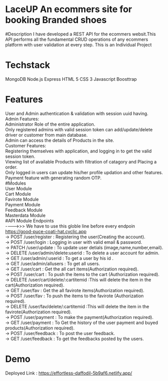 # LaceUP An ecommers site for booking Branded shoes
#Description
I have developed a REST API for the ecommers websit.This API performs all the fundamental CRUD operations of any ecommers platform with user validation at every step.
This is an Individual Project
# Techstack
MongoDB
Node.js
Express
HTML 5
CSS 3
Javascript
Boosttrap
# Features
User and Admin authentication & validation with session uuid having.
<br>
Admin Features:<br>
Administrator Role of the entire application.<br>
Only registered admins with valid session token can add/update/delete driver or customer from main database.<br>
Admin can access the details of Products in the site.<br>
Customer Features:<br>
Registering themselves with application, and logging in to get the valid session token.<br>
Viewing list of available Products with filtration of catagory and Placing a order.<br>
Only logged in users can update his/her profile updation and other features.<br>
Payment feature with generating random OTP.<br>
#Modules<br>
User Module<br>
Cart Module<br>
Favirote Module<br>
Payment Module<br>
Feedback Module<br>
Masterdata Module<br>
#API Module Endpoints<br>
---->>> We have to use this globle line before every endpoin https://good-puce-coati-hat.cyclic.app   <br>
-> POST   /user/register : Registering the user(Creating the account).<br>
-> POST   /user/login : Logging in user with valid email & password.<br>
-> PATCH  /user/update : To update user detials (image,name,number,email).<br>
-> DELETE /user/admin/delete:userid : To delete a user account for admin.<br>
-> GET    /user/admin/:userid : To get a user by his id .<br>
-> GET    /user/admin/allusers : To get all users.<br>
-> GET    /user/cart : Get the all cart items(Authorization required).<br>
-> POST   /user/cart : To push the items to the cart (Authorization required).<br>
-> DELETE /user/cart/delete/:cartitemid :This will delete the item in the cart(Authorization required).<br>
-> GET    /user/fav : Get the all favirote items(Authorization required).<br>
-> POST   /user/fav : To push the items to the favirote (Authorization required).<br>
-> DELETE /user/fav/delete/:cartitemid :This will delete the item in the favirote(Authorization required).<br>
-> POST   /user/payment : To make the payment(Authorization required).<br>
-> GET    /user/payment : To Get the history of the user payment and buyed products(Authorization required).<br>
-> POST   /user/feedback : To post the user feedback.<br>
-> GET    /user/feedback : To get the feedbacks posted by the users.<br>
# Demo
Deployed Link : https://effortless-daffodil-5b9af6.netlify.app/
